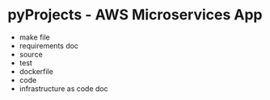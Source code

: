 # pyProjects - AWS Microservices App

- make file
- requirements doc
- source
- test
- dockerfile
- code
- infrastructure as code doc
